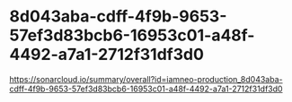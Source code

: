 # 8d043aba-cdff-4f9b-9653-57ef3d83bcb6-16953c01-a48f-4492-a7a1-2712f31df3d0
https://sonarcloud.io/summary/overall?id=iamneo-production_8d043aba-cdff-4f9b-9653-57ef3d83bcb6-16953c01-a48f-4492-a7a1-2712f31df3d0
